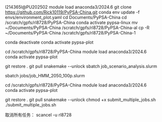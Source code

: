 l214365l@PU202502
module load anaconda3/2024.6
git clone https://github.com/Rick10119/PyPSA-China.git
conda env update -f envs/environment_plot.yaml
cd Documents/PyPSA-China
cd /scratch/gpfs/rl8728/PyPSA-China
conda activate pypsa-linux
mv ~/Documents/PyPSA-China /scratch/gpfs/rl8728/PyPSA-China-al
cp -R ~/Documents/PyPSA-China /scratch/gpfs/rl8728/PyPSA-China-1

conda deactivate
conda activate pypsa-plot

cd /scratch/gpfs/rl8728/PyPSA-China
module load anaconda3/2024.6
conda activate pypsa-plot

git restore .
git pull
snakemake --unlock
sbatch job_scenario_analysis.slurm

sbatch jobs/job_HMM_2050_100p.slurm

cd /scratch/gpfs/rl8728/PyPSA-China
module load anaconda3/2024.6
conda activate pypsa-plot

git restore .
git pull
snakemake --unlock
chmod +x submit_multiple_jobs.sh 
./submit_multiple_jobs.sh


取消所有任务：
scancel -u rl8728
